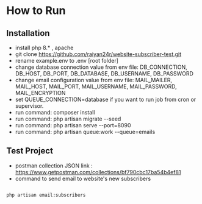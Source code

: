 # How to Run
## Installation

- install php 8.* , apache
- git clone https://github.com/raiyan24r/website-subscriber-test.git
- rename example.env to .env [root folder]
- change database connection value from env file: DB_CONNECTION, DB_HOST, DB_PORT, DB_DATABASE, DB_USERNAME, DB_PASSWORD
- change email configuration value from env file: MAIL_MAILER, MAIL_HOST, MAIL_PORT, MAIL_USERNAME, MAIL_PASSWORD, MAIL_ENCRYPTION
- set QUEUE_CONNECTION=database if you want to run job from cron or supervisor. 
- run command: composer install
- run command: php artisan migrate --seed
- run command: php artisan serve --port=8090 
- run command: php artisan queue:work --queue=emails

## Test Project

- postman collection JSON link : https://www.getpostman.com/collections/bf790cbc17ba54b4ef81
- command to send email to website's new subscribers
```sh

php artisan email:subscribers

```
 
 
